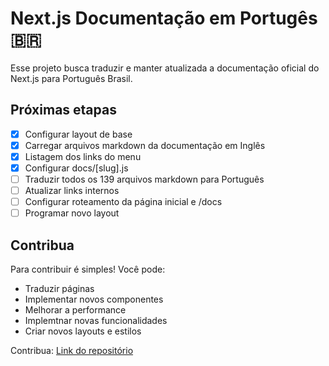 # Next.js Documentação em Portugês 🇧🇷

Esse projeto busca traduzir e manter atualizada a documentação oficial do Next.js para Português Brasil.

## Próximas etapas
- [x] Configurar layout de base
- [x] Carregar arquivos markdown da documentação em Inglês
- [x] Listagem dos links do menu
- [x] Configurar docs/[slug].js
- [ ] Traduzir todos os 139 arquivos markdown para Português
- [ ] Atualizar links internos
- [ ] Configurar roteamento da página inicial e /docs
- [ ] Programar novo layout 

## Contribua</h2>
Para contribuir é simples! Você pode:
- Traduzir páginas
- Implementar novos componentes
- Melhorar a performance
- Implemtnar novas funcionalidades
- Criar novos layouts e estilos

Contribua: [Link do repositório](https://github.com/brunoleo223/next-documentacao-pt-br)
